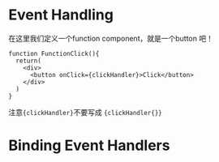 # Event Handling
在这里我们定义一个function component，就是一个button 吧！   
```
function FunctionClick(){
  return(
    <div>
      <button onClick={clickHandler}>Click</button>
    </div>
  )
}
```
注意`{clickHandler}`不要写成 `{clickHandler{}}`

# Binding Event Handlers
